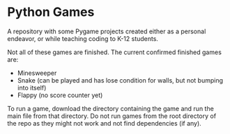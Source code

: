 # Python Games

A repository with some Pygame projects created either as a personal endeavor, or while teaching coding to K-12 students. 

Not all of these games are finished. The current confirmed finished games are:
- Minesweeper
- Snake (can be played and has lose condition for walls, but not bumping into itself)
- Flappy (no score counter yet)

To run a game, download the directory containing the game and run the main file from that directory. Do not run games from the root directory of the repo as they might not work and not find dependencies (if any).
